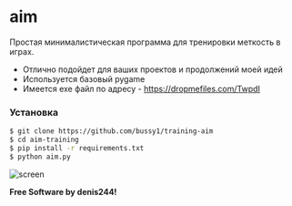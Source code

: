 # aim

Простая минималистическая программа для тренировки меткость в играх.

  - Отлично подойдет для ваших проектов и продолжений моей идей
  - Используется базовый pygame
  - Имеется exe файл по адресу - https://dropmefiles.com/TwpdI

### Установка

```sh
$ git clone https://github.com/bussy1/training-aim
$ cd aim-training
$ pip install -r requirements.txt
$ python aim.py
```
![screen](https://i.imgur.com/vU3Zk2m.png)


**Free Software by denis244!**
